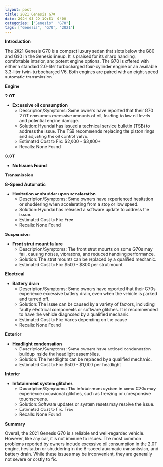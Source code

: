 ```yaml
---
layout: post
title: 2021 Genesis G70
date: 2024-03-29 19:51 -0400
categories: ["Genesis", "G70"]
tags: ["Genesis", "G70", "2021"]
---
```

**Introduction**

The 2021 Genesis G70 is a compact luxury sedan that slots below the G80 and G90 in the Genesis lineup. It is praised for its sharp handling, comfortable interior, and potent engine options. The G70 is offered with either a standard 2.0-liter turbocharged four-cylinder engine or an available 3.3-liter twin-turbocharged V6. Both engines are paired with an eight-speed automatic transmission.

**Engine**

**2.0T**

* **Excessive oil consumption**
    * Description/Symptoms: Some owners have reported that their G70 2.0T consumes excessive amounts of oil, leading to low oil levels and potential engine damage.
    * Solution: Hyundai has issued a technical service bulletin (TSB) to address the issue. The TSB recommends replacing the piston rings and adjusting the oil control valve.
    * Estimated Cost to Fix: $2,000 - $3,000+
    * Recalls: None Found

**3.3T**

* **No Issues Found**

**Transmission**

**8-Speed Automatic**

* **Hesitation or shudder upon acceleration**
    * Description/Symptoms: Some owners have experienced hesitation or shuddering when accelerating from a stop or low speed.
    * Solution: Hyundai has released a software update to address the issue.
    * Estimated Cost to Fix: Free
    * Recalls: None Found

**Suspension**

* **Front strut mount failure**
    * Description/Symptoms: The front strut mounts on some G70s may fail, causing noises, vibrations, and reduced handling performance.
    * Solution: The strut mounts can be replaced by a qualified mechanic.
    * Estimated Cost to Fix: $500 - $800 per strut mount

**Electrical**

* **Battery drain**
    * Description/Symptoms: Some owners have reported that their G70s experience excessive battery drain, even when the vehicle is parked and turned off.
    * Solution: The issue can be caused by a variety of factors, including faulty electrical components or software glitches. It is recommended to have the vehicle diagnosed by a qualified mechanic.
    * Estimated Cost to Fix: Varies depending on the cause
    * Recalls: None Found

**Exterior**

* **Headlight condensation**
    * Description/Symptoms: Some owners have noticed condensation buildup inside the headlight assemblies.
    * Solution: The headlights can be replaced by a qualified mechanic.
    * Estimated Cost to Fix: $500 - $1,000 per headlight

**Interior**

* **Infotainment system glitches**
    * Description/Symptoms: The infotainment system in some G70s may experience occasional glitches, such as freezing or unresponsive touchscreens.
    * Solution: Software updates or system resets may resolve the issue.
    * Estimated Cost to Fix: Free
    * Recalls: None Found

**Summary**

Overall, the 2021 Genesis G70 is a reliable and well-regarded vehicle. However, like any car, it is not immune to issues. The most common problems reported by owners include excessive oil consumption in the 2.0T engine, hesitation or shuddering in the 8-speed automatic transmission, and battery drain. While these issues may be inconvenient, they are generally not severe or costly to fix.
